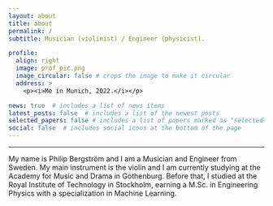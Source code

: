 ```yaml
---
layout: about
title: about
permalink: /
subtitle: Musician (violinist) / Engineer (physicist).

profile:
  align: right
  image: prof_pic.png
  image_circular: false # crops the image to make it circular
  address: >
    <p><i>Me in Munich, 2022.</i></p>

news: true  # includes a list of news items
latest_posts: false  # includes a list of the newest posts
selected_papers: false # includes a list of papers marked as "selected={true}"
social: false  # includes social icons at the bottom of the page
---
```

<hr />
My name is Philip Bergström and I am a Musician and Engineer from Sweden. My main instrument is the violin and I am currently studying at the Academy for Music and Drama in Gothenburg. Before that, I studied at the Royal Institute of Technology in Stockholm, earning a M.Sc. in Engineering Physics with a specialization in Machine Learning.
